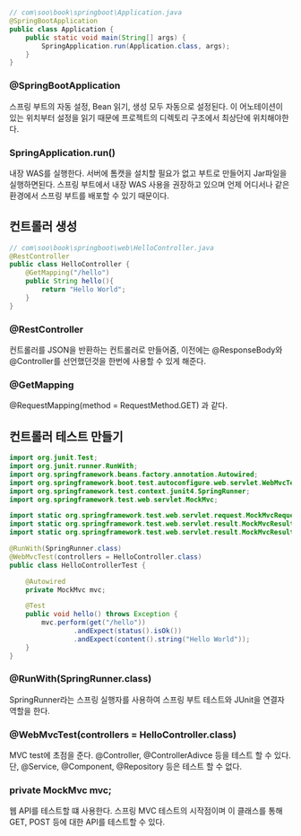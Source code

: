 #

```java
// com\soo\book\springboot\Application.java
@SpringBootApplication
public class Application {
	public static void main(String[] args) {
		SpringApplication.run(Application.class, args);
	}
}
```
### @SpringBootApplication  
스프링 부트의 자동 설정, Bean 읽기, 생성 모두 자동으로 설정된다. 이 어노테이션이 있는 위치부터 설정을 읽기 때문에
프로젝트의 디렉토리 구조에서 최상단에 위치해야한다.

### SpringApplication.run()
내장 WAS를 실행한다. 서버에 톰캣을 설치할 필요가 없고 부트로 만들어지 Jar파일을 실행하면된다. 스프링 부트에서 내장 WAS 사용을 권장하고 있으며
언제 어디서나 같은 환경에서 스프링 부트를 배포할 수 있기 때문이다. 

## 컨트롤러 생성

```java
// com\soo\book\springboot\web\HelloController.java
@RestController
public class HelloController {
	@GetMapping("/hello")
	public String hello(){
		return "Hello World";
	}
}
```
### @RestController
컨트롤러를 JSON을 반환하는 컨트롤러로 만들어줌, 이전에는 @ResponseBody와 @Controller를 선언했던것을 한번에 사용할 수 있게 해준다.

### @GetMapping
@RequestMapping(method = RequestMethod.GET) 과 같다.

## 컨트롤러 테스트 만들기
```java
import org.junit.Test;
import org.junit.runner.RunWith;
import org.springframework.beans.factory.annotation.Autowired;
import org.springframework.boot.test.autoconfigure.web.servlet.WebMvcTest;
import org.springframework.test.context.junit4.SpringRunner;
import org.springframework.test.web.servlet.MockMvc;

import static org.springframework.test.web.servlet.request.MockMvcRequestBuilders.*;
import static org.springframework.test.web.servlet.result.MockMvcResultMatchers.content;
import static org.springframework.test.web.servlet.result.MockMvcResultMatchers.status;

@RunWith(SpringRunner.class)
@WebMvcTest(controllers = HelloController.class)
public class HelloControllerTest {

	@Autowired
	private MockMvc mvc;

	@Test
	public void hello() throws Exception {
		mvc.perform(get("/hello"))
				.andExpect(status().isOk())
				.andExpect(content().string("Hello World"));
	}
}
```
### @RunWith(SpringRunner.class)
SpringRunner라는 스프링 실행자를 사용하여 스프링 부트 테스트와 JUnit을 연결자 역할을 한다.
### @WebMvcTest(controllers = HelloController.class)
MVC test에 초점을 준다. @Controller, @ControllerAdivce 등을 테스트 할 수 있다. 단, @Service, @Component, @Repository 등은 테스트 할 수 없다.
### private MockMvc mvc;
웹 API를 테스트할 떄 사용한다. 스프링 MVC 테스트의 시작점이며 이 클래스를 통해 GET, POST 등에 대한 API를 테스트할 수 있다.
